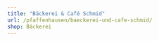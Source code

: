 ```yaml
---
title: "Bäckerei & Café Schmid"
url: /pfaffenhausen/baeckerei-und-cafe-schmid/
shop: Bäckerei
---
```

